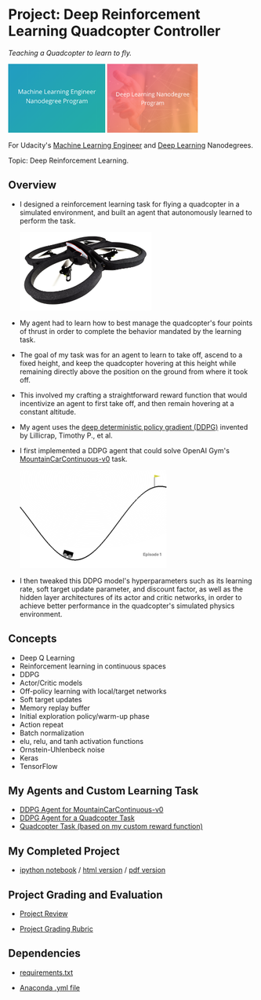 # Project: Deep Reinforcement Learning Quadcopter Controller
*Teaching a Quadcopter to learn to fly.*

<img src="https://github.com/jamesdellinger/machine_learning_deep_learning_nanodegree_Quadcopter_RL_project/blob/master/mlndlogo.png" height="140">     <img src="https://github.com/jamesdellinger/machine_learning_deep_learning_nanodegree_Quadcopter_RL_project/blob/master/dlndlogo.png" height="140">

For Udacity's [Machine Learning Engineer](https://www.udacity.com/course/machine-learning-engineer-nanodegree--nd009t) and [Deep Learning](https://www.udacity.com/course/deep-learning-nanodegree--nd101) Nanodegrees.

Topic: Deep Reinforcement Learning.

## Overview
* I designed a reinforcement learning task for flying a quadcopter in a simulated environment, and built an agent that autonomously learned to perform the task.

    <img src="https://github.com/jamesdellinger/machine_learning_deep_learning_nanodegree_Quadcopter_RL_project/blob/master/images/parrot-ar-drone.jpg" height="160">
* My agent had to learn how to best manage the quadcopter's four points of thrust in order to complete the behavior mandated by the learning task.
* The goal of my task was for an agent to learn to take off, ascend to a fixed height, and keep the quadcopter hovering at this height while remaining directly above the position on the ground from where it took off.
* This involved my crafting a straightforward reward function that would incentivize an agent to first take off, and then remain hovering at a constant altitude.
* My agent uses the [deep deterministic policy gradient (DDPG)](https://arxiv.org/pdf/1509.02971.pdf) invented by Lillicrap, Timothy P., et al.
* I first implemented a DDPG agent that could solve OpenAI Gym's [MountainCarContinuous-v0](https://github.com/openai/gym/wiki/MountainCarContinuous-v0) task.

    <img src="https://github.com/jamesdellinger/machine_learning_deep_learning_nanodegree_Quadcopter_RL_project/blob/master/images/MountainCarContinuous-v0.png" height="200">
* I then tweaked this DDPG model's hyperparameters such as its learning rate, soft target update parameter, and discount factor, as well as the hidden layer architectures of its actor and critic networks, in order to achieve better performance in the quadcopter's simulated physics environment.

## Concepts
* Deep Q Learning
* Reinforcement learning in continuous spaces
* DDPG
* Actor/Critic models
* Off-policy learning with local/target networks
* Soft target updates
* Memory replay buffer
* Initial exploration policy/warm-up phase
* Action repeat
* Batch normalization
* elu, relu, and tanh activation functions
* Ornstein-Uhlenbeck noise
* Keras
* TensorFlow

## My Agents and Custom Learning Task
* [DDPG Agent for MountainCarContinuous-v0](https://github.com/jamesdellinger/machine_learning_deep_learning_nanodegree_quadcopter_rl_project/blob/master/model_ddpg_agent_mountain_car_continuous.py)
* [DDPG Agent for a Quadcopter Task](https://github.com/jamesdellinger/machine_learning_deep_learning_nanodegree_quadcopter_rl_project/blob/master/model.py)
* [Quadcopter Task (based on my custom reward function)](https://github.com/jamesdellinger/machine_learning_deep_learning_nanodegree_quadcopter_rl_project/blob/master/task.py)

## My Completed Project
* [ipython notebook](https://github.com/jamesdellinger/machine_learning_deep_learning_nanodegree_Quadcopter_RL_project/blob/master/Quadcopter_Project.ipynb) / [html version](http://htmlpreview.github.com/?https://github.com/jamesdellinger/machine_learning_deep_learning_nanodegree_Quadcopter_RL_project/blob/master/report.html) / [pdf version](https://github.com/jamesdellinger/machine_learning_deep_learning_nanodegree_Quadcopter_RL_project/blob/master/Quadcopter_Project.pdf)

## Project Grading and Evaluation
* [Project Review](https://github.com/jamesdellinger/machine_learning_deep_learning_nanodegree_Quadcopter_RL_project/blob/master/Quadcopter_project_review.pdf)

* [Project Grading Rubric](https://github.com/jamesdellinger/machine_learning_deep_learning_nanodegree_Quadcopter_RL_project/blob/master/Quadcopter_Project_grading_rubric.pdf)

## Dependencies
* [requirements.txt](https://github.com/jamesdellinger/machine_learning_deep_learning_nanodegree_Quadcopter_RL_project/blob/master/requirements.txt)

* [Anaconda .yml file](https://github.com/jamesdellinger/machine_learning_deep_learning_nanodegree_Quadcopter_RL_project/blob/master/quadcopter_project.yml)
